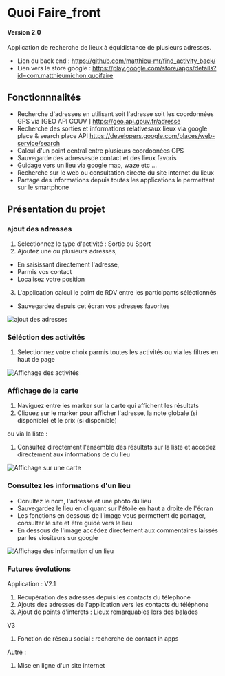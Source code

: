 # Quoi Faire_front

#### Version 2.0
Application de recherche de lieux à équidistance de plusieurs adresses.

* Lien du back  end : https://github.com/matthieu-mr/find_activity_back/ 
* Lien vers le store google : https://play.google.com/store/apps/details?id=com.matthieumichon.quoifaire

## Fonctionnnalités
* Recherche d'adresses en utilisant soit l'adresse soit les coordonnées GPS via [GEO API GOUV ] https://geo.api.gouv.fr/adresse
* Recherche des sorties et informations relativesaux lieux via google place & search place API https://developers.google.com/places/web-service/search
* Calcul d'un point central entre plusieurs coordoonées GPS 
* Sauvegarde des adressesde contact et des lieux favoris
* Guidage vers un lieu via google map, waze etc ...
* Recherche sur le web ou consultation directe du site internet du lieux
* Partage des informations depuis toutes les applications le permettant sur le smartphone

## Présentation du projet
### ajout des adresses 
1. Selectionnez le type d'activité : Sortie ou Sport
2. Ajoutez une ou plusieurs adresses,
* En saisissant directement l'adresse,
* Parmis vos contact 
* Localisez votre position
3. L'application calcul le point de RDV entre les participants séléctionnés
* Sauvegardez depuis cet écran vos adresses favorites

![ajout des adresses](http://matthieu-michon.fr/imagesprojet/quoifaire/participants.jpg)

### Séléction des activités
1. Selectionnez votre choix parmis toutes les activités ou via les filtres en haut de page

![Affichage des activités ](http://matthieu-michon.fr/imagesprojet/quoifaire/activite.jpg)

### Affichage de la carte
1. Naviguez entre les marker sur la carte qui affichent les résultats
2. Cliquez sur le marker pour afficher l'adresse, la note globale (si disponible) et le prix (si disponible) 

ou via la liste :
1. Consultez directement l'ensemble des résultats sur la liste et accédez directement aux informations de du lieu

![Affichage sur une carte](http://matthieu-michon.fr/imagesprojet/quoifaire/carte.jpg)

### Consultez les informations d'un lieu
* Conultez le nom, l'adresse et une photo du lieu
* Sauvegardez le lieu en cliquant sur l'étoile en haut a droite de l'écran
* Les fonctions en dessous de l'image vous permettent de partager, consulter le site et être guidé vers le lieu
* En dessous de l'image accédez directement aux commentaires laissés par les viositeurs sur google 

![Affichage des information d'un lieu](http://matthieu-michon.fr/imagesprojet/quoifaire/sauvegarde-site.jpg)

### Futures évolutions
Application :
V2.1
1. Récupération des adresses depuis les contacts du téléphone
2. Ajouts des adresses de l'application vers les contacts du téléphone
3. Ajout de points d'interets : Lieux remarquables lors des balades

V3 
1. Fonction de réseau social : recherche de contact in apps

Autre :
1. Mise en ligne d'un site internet 

